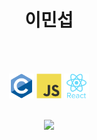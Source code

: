 <h1 align="center">이민섭</h1>
<br/>

<br/>
<p align="center">
<img src="https://raw.githubusercontent.com/izumin5210/emojipack-for-devicon/master/png/c.png" alt="C" width="40" height="40" />  
<img src="https://raw.githubusercontent.com/devicons/devicon/master/icons/javascript/javascript-original.svg" alt="javascript" width="40" height="40"/> 
<!-- <img src="https://raw.githubusercontent.com/devicons/devicon/master/icons/typescript/typescript-original.svg" alt="typescript" width="40" height="40"/> -->
<img src="https://raw.githubusercontent.com/devicons/devicon/master/icons/react/react-original-wordmark.svg" alt="react" width="40" height="40"/>
  <br/>
  <br/>

<div align="center">  
  <a href="https://velog.io/@m1nsuppp">
    <img src="https://velog-readme-stats.vercel.app/api/badge?name=velog" />
  </a>  
</div>
